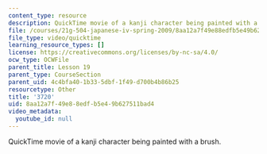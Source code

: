 ```yaml
---
content_type: resource
description: QuickTime movie of a kanji character being painted with a brush.
file: /courses/21g-504-japanese-iv-spring-2009/8aa12a7f49e88edfb5e49b627511bad4_3720.mov
file_type: video/quicktime
learning_resource_types: []
license: https://creativecommons.org/licenses/by-nc-sa/4.0/
ocw_type: OCWFile
parent_title: Lesson 19
parent_type: CourseSection
parent_uid: 4c4bfa40-1b33-5dbf-1f49-d700b4b86b25
resourcetype: Other
title: '3720'
uid: 8aa12a7f-49e8-8edf-b5e4-9b627511bad4
video_metadata:
  youtube_id: null
---
```

QuickTime movie of a kanji character being painted with a brush.